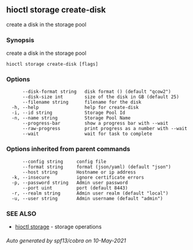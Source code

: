 ## hioctl storage create-disk

create a disk in the storage pool

### Synopsis

create a disk in the storage pool

```
hioctl storage create-disk [flags]
```

### Options

```
      --disk-format string   disk format () (default "qcow2")
      --disk-size int        size of the disk in GB (default 25)
      --filename string      filename for the disk
  -h, --help                 help for create-disk
  -i, --id string            Storage Pool Id
  -n, --name string          Storage Pool Name
      --progress-bar         show a progress bar with --wait
      --raw-progress         print progress as a number with --wait
      --wait                 wait for task to complete
```

### Options inherited from parent commands

```
      --config string     config file
      --format string     format (json/yaml) (default "json")
      --host string       Hostname or ip address
  -k, --insecure          ignore certificate errors
  -p, --password string   Admin user password
      --port uint         port (default 8443)
  -r, --realm string      Admin user realm (default "local")
  -u, --user string       Admin username (default "admin")
```

### SEE ALSO

* [hioctl storage](hioctl_storage.md)	 - storage operations

###### Auto generated by spf13/cobra on 10-May-2021
